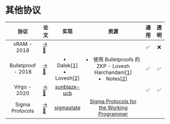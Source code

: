 # 其他协议

|协议|论文|实现|资源|通用|透明|
|:---:|---|:---:|:---:|:---:|:---:|
|vRAM - 2018|[→📝](https://ieeexplore.ieee.org/stamp/stamp.jsp?tp=&arnumber=8418645)| | |✅|❌|
|Bulletproof - 2018|[→📝](https://ieeexplore.ieee.org/stamp/stamp.jsp?tp=&arnumber=8418611)|<li>Dalek[[1]](https://github.com/dalek-cryptography/bulletproofs)</li><li>Lovesh[[2]](https://github.com/lovesh/bulletproofs-r1cs-gadgets)</li>|<li>使用 Bulletproofs 的ZKP - Lovesh Harchandani[[1]](https://medium.com/coinmonks/zero-knowledge-proofs-using-bulletproofs-4a8e2579fc82)</li><li>Notes[[2]](https://github.com/AdamISZ/from0k2bp/blob/master/from0k2bp.pdf)</li>|✅|✅|
|Virgo - 2020|[→📝](https://ieeexplore.ieee.org/stamp/stamp.jsp?tp=&arnumber=9152704)|[sunblaze-ucb](https://github.com/sunblaze-ucb/Virgo)| |✅|✅|
|Sigma Protocols|[→📝](https://cs.au.dk/~ivan/Sigma.pdf)|[sigmastate](https://github.com/ScorexFoundation/sigmastate-interpreter/tree/develop/interpreter/shared/src/main/scala/sigmastate/basics)|[Sigma Protocols for the Working Programmer](https://hackernoon.com/sigma-protocols-for-the-working-programmer)| | |